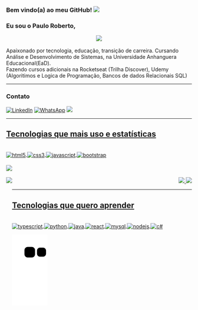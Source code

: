 <div>
 <h3 align="left">
     Bem vindo(a) ao meu GitHub!
    <img src="https://media.giphy.com/media/hvRJCLFzcasrR4ia7z/giphy.gif" width="28">
 </h3>

### Eu sou o Paulo Roberto,
<p align="center">
      <a href="https://github.com/DenverCoder1/readme-typing-svg"><img src="https://readme-typing-svg.herokuapp.com/?lines=Desenvolvedor%20Front-End%20Jr!;Sempre%20Aprendendo%20coisas%20novas!&font=Fira%20Code&center=true&width=440&height=45&color=f75c7e&vCenter=true&size=22"></a>
    </p>
Apaixonado por tecnologia, educação, transição de carreira.
Cursando Análise e Desenvolvimento de Sistemas, na Universidade Anhanguera Educacional(EaD).<br/>
Fazendo cursos adicionais na Rocketseat (Trilha Discover), Udemy (Algoritimos e Logica de Programação, Bancos de dados Relacionais SQL)


 
 ---
 

 ### Contato 
 

[![LinkedIn](https://img.shields.io/badge/LinkedIn-0077B5?style=for-the-badge&logo=linkedin&logoColor=white)](https://www.linkedin.com/in/paulo-roberto-da-silva-099275231/)
[![WhatsApp](https://img.shields.io/badge/WhatsApp-25D366?style=for-the-badge&logo=whatsapp&logoColor=white)](https://wa.me/5519983382067)
<a href = "mailto:probertos717@gmail.com"><img src="https://img.shields.io/badge/Gmail-D14836?style=for-the-badge&logo=gmail&logoColor=white" target="_blank">
 
 ---
 
 ## Tecnologias que mais uso e estatísticas
 
 <div style="display: inline_block"><br/>
  <img align="center" alt="html5" src="https://img.shields.io/badge/HTML5-E34F26?style=for-the-badge&logo=html5&logoColor=white"/>
  <img align="center" alt="css3" src="https://img.shields.io/badge/CSS3-1572B6?style=for-the-badge&logo=css3&logoColor=white"/>
  <img align="center" alt="javascript" src="https://img.shields.io/badge/JavaScript-F7DF1E?style=for-the-badge&logo=javascript&logoColor=black"/>
  <img align="center" alt="bootstrap" src="https://img.shields.io/badge/Bootstrap-563D7C?style=for-the-badge&logo=bootstrap&logoColor=white"/>
</div><br/>

<img align="center" src="https://activity-graph.herokuapp.com/graph?username=Prdsilva80&theme=tokyo-night&hide_border=true">
<br><br>
<img align="left" height="250px" src="https://github-readme-stats.vercel.app/api/top-langs/?username=Prdsilva80&langs_count=8&theme=tokyonight&hide_border=true">
<div align="right">
<img height="160px" src="https://github-readme-stats.vercel.app/api?username=Prdsilva80&show_icons=true&custom_title=Prdsilva80's%20Github%20Stats&theme=tokyonight&hide_border=true">
<img height="160px" src="https://github-readme-streak-stats.herokuapp.com/?user=Prdsilva80&theme=tokyonight&hide_border=true">
</div>
  
  
  ---

  ## Tecnologias que quero aprender
  
  

<div style="display: inline_block"><br/>
  <img align="center" alt="typescript" src="https://img.shields.io/badge/TypeScript-007ACC?style=for-the-badge&logo=typescript&logoColor=white"/>
  <img align="center" alt="python" src="https://img.shields.io/badge/Python-14354C?style=for-the-badge&logo=python&logoColor=white"/>
  <img align="center" alt="java" src="https://img.shields.io/badge/Java-ED8B00?style=for-the-badge&logo=java&logoColor=white"/>
  <img align="center" alt="react" src="https://img.shields.io/badge/React-20232A?style=for-the-badge&logo=react&logoColor=61DAFB"/>
  <img align="center" alt="mysql" src="https://img.shields.io/badge/MySQL-00000F?style=for-the-badge&logo=mysql&logoColor=white"/>
  <img align="center" alt="nodejs" src="https://img.shields.io/badge/Node.js-43853D?style=for-the-badge&logo=node.js&logoColor=white"/>
  <img align="center" alt="c#" src="https://img.shields.io/badge/C%23-239120?style=for-the-badge&logo=c-sharp&logoColor=white"/>
  
  ![Snake animation](https://github.com/Prdsilva80/Prdsilva80/blob/output/github-contribution-grid-snake.svg)
</div><br/>

